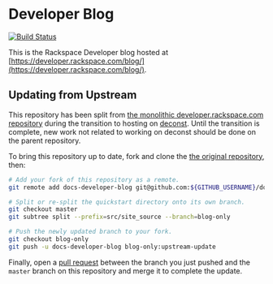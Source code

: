 # Developer Blog

[![Build Status](https://travis-ci.org/rackerlabs/docs-developer-blog.svg?branch=master)](https://travis-ci.org/rackerlabs/docs-developer-blog)

This is the Rackspace Developer blog hosted at [https://developer.rackspace.com/blog/](https://developer.rackspace.com/blog/).

## Updating from Upstream

This repository has been split from [the monolithic developer.rackspace.com repository](https://github.com/rackerlabs/developer.rackspace.com) during the transition to hosting on [deconst](http://deconst.devsupport.me/). Until the transition is complete, new work not related to working on deconst should be done on the parent repository.

To bring this repository up to date, fork and clone the [the original repository](https://github.com/rackerlabs/developer.rackspace.com), then:

```bash
# Add your fork of this repository as a remote.
git remote add docs-developer-blog git@github.com:${GITHUB_USERNAME}/docs-developer-blog.git

# Split or re-split the quickstart directory onto its own branch.
git checkout master
git subtree split --prefix=src/site_source --branch=blog-only

# Push the newly updated branch to your fork.
git checkout blog-only
git push -u docs-developer-blog blog-only:upstream-update
```

Finally, open a [pull request](https://github.com/rackerlabs/docs-developer-blog/compare) between the branch you just pushed and the `master` branch on this repository and merge it to complete the update.
